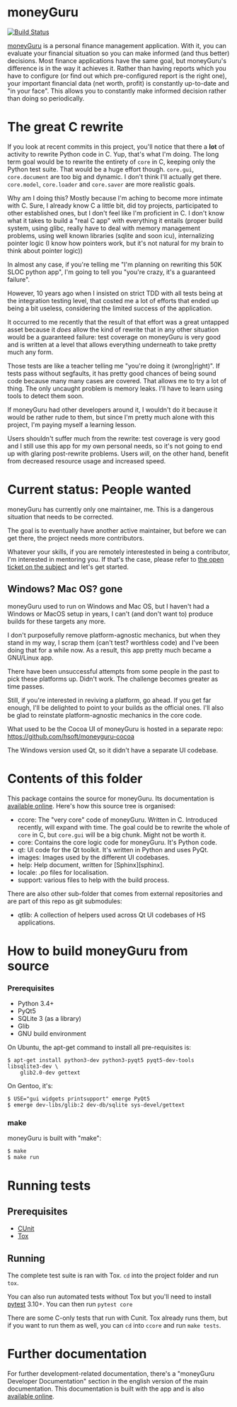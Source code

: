 # moneyGuru

[![Build Status](https://travis-ci.org/hsoft/moneyguru.svg?branch=master)](https://travis-ci.org/hsoft/moneyguru)

[moneyGuru][moneyguru] is a personal finance management application. With it,
you can evaluate your financial situation so you can make informed (and thus
better) decisions. Most finance applications have the same goal, but
moneyGuru's difference is in the way it achieves it. Rather than having reports
which you have to configure (or find out which pre-configured report is the
right one), your important financial data (net worth, profit) is constantly
up-to-date and "in your face". This allows you to constantly make informed
decision rather than doing so periodically.

# The great C rewrite

If you look at recent commits in this project, you'll notice that there a
**lot** of activity to rewrite Python code in C. Yup, that's what I'm doing.
The long term goal would be to rewrite the entirety of `core` in C, keeping
only the Python test suite. That would be a huge effort though. `core.gui`,
`core.document` are too big and dynamic. I don't think I'll actually get there.
`core.model`, `core.loader` and `core.saver` are more realistic goals.

Why am I doing this? Mostly because I'm aching to become more intimate with C.
Sure, I already know C a little bit, did toy projects, participated to other
established ones, but I don't feel like I'm proficient in C. I don't know what
it takes to build a "real C app" with everything it entails (proper build
system, using glibc, really have to deal with memory management problems, using
well known libraries (sqlite and soon icu), internalizing pointer logic (I know
how pointers work, but it's not natural for my brain to think about pointer
logic))

In almost any case, if you're telling me "I'm planning on rewriting this 50K
SLOC python app", I'm going to tell you "you're crazy, it's a guaranteed
failure".

However, 10 years ago when I insisted on strict TDD with all tests being at the
integration testing level, that costed me a lot of efforts that ended up being
a bit useless, considering the limited success of the application.

It occurred to me recently that the result of that effort was a great untapped
asset because it *does* allow the kind of rewrite that in any other situation
would be a guaranteed failure: test coverage on moneyGuru is very good and is
written at a level that allows everything underneath to take pretty much any
form.

Those tests are like a teacher telling me "you're doing it (wrong|right)". If
tests pass without segfaults, it has pretty good chances of being sound code
because many many cases are covered. That allows me to try a lot of thing. The
only uncaught problem is memory leaks. I'll have to learn using tools to detect
them soon.

If moneyGuru had other developers around it, I wouldn't do it because it would
be rather rude to them, but since I'm pretty much alone with this project, I'm
paying myself a learning lesson. 

Users shouldn't suffer much from the rewrite: test coverage is very good and I
still use this app for my own personal needs, so it's not going to end up with
glaring post-rewrite problems. Users *will*, on the other hand, benefit from
decreased resource usage and increased speed.

# Current status: People wanted

moneyGuru has currently only one maintainer, me. This is a dangerous situation
that needs to be corrected.

The goal is to eventually have another active maintainer, but before we can get
there, the project needs more contributors.

Whatever your skills, if you are remotely interestested in being a contributor,
I'm interested in mentoring you. If that's the case, please refer to [the open
ticket on the subject][contrib-issue] and let's get started.

## Windows? Mac OS? gone

moneyGuru used to run on Windows and Mac OS, but I haven't had a Windows or
MacOS setup in years, I can't (and don't want to) produce builds for these
targets any more.

I don't purposefully remove platform-agnostic mechanics, but when they stand in
my way, I scrap them (can't test? worthless code) and I've been doing that for
a while now. As a result, this app pretty much became a GNU/Linux app.

There have been unsuccessful attempts from some people in the past to pick these
platforms up. Didn't work. The challenge becomes greater as time passes.

Still, if you're interested in reviving a platform, go ahead. If you get far
enough, I'll be delighted to point to your builds as the official ones. I'll
also be glad to reinstate platform-agnostic mechanics in the core code.

What used to be the Cocoa UI of moneyGuru is hosted in a separate repo:
https://github.com/hsoft/moneyguru-cocoa

The Windows version used Qt, so it didn't have a separate UI codebase.

# Contents of this folder

This package contains the source for moneyGuru. Its documentation is
[available online][documentation]. Here's how this source tree is organised:

* ccore: The "very core" code of moneyGuru. Written in C. Introduced recently,
         will expand with time. The goal could be to rewrite the whole of `core`
         in C, but `core.gui` will be a big chunk. Might not be worth it.
* core: Contains the core logic code for moneyGuru. It's Python code.
* qt: UI code for the Qt toolkit. It's written in Python and uses PyQt.
* images: Images used by the different UI codebases.
* help: Help document, written for [Sphinx][sphinx].
* locale: .po files for localisation.
* support: various files to help with the build process.

There are also other sub-folder that comes from external repositories and are
part of this repo as git submodules:

* qtlib: A collection of helpers used across Qt UI codebases of HS applications.

# How to build moneyGuru from source

### Prerequisites

* Python 3.4+
* PyQt5
* SQLite 3 (as a library)
* Glib
* GNU build environment

On Ubuntu, the apt-get command to install all pre-requisites is:

    $ apt-get install python3-dev python3-pyqt5 pyqt5-dev-tools libsqlite3-dev \
        glib2.0-dev gettext

On Gentoo, it's:

    $ USE="gui widgets printsupport" emerge PyQt5 
    $ emerge dev-libs/glib:2 dev-db/sqlite sys-devel/gettext

### make

moneyGuru is built with "make":

    $ make
    $ make run

# Running tests

## Prerequisites

* [CUnit][cunit]
* [Tox][tox]

## Running

The complete test suite is ran with Tox. `cd` into the project folder and run
`tox`.

You can also run automated tests without Tox but you'll need to install
[pytest][pytest] 3.10+. You can then run `pytest core`

There are some C-only tests that run with Cunit. Tox already runs them, but if
you want to run them as well, you can `cd` into `ccore` and run `make tests`.

# Further documentation

For further development-related documentation, there's a "moneyGuru Developer
Documentation" section in the english version of the main documentation. This
documentation is built with the app and is also [available
online][documentation].

[moneyguru]: http://www.hardcoded.net/moneyguru/
[documentation]: http://www.hardcoded.net/moneyguru/help/en/
[contrib-issue]: https://github.com/hsoft/moneyguru/issues/425
[tox]: https://tox.readthedocs.org/en/latest/
[cunit]: http://cunit.sourceforge.net/
[pytest]: https://pytest.org

